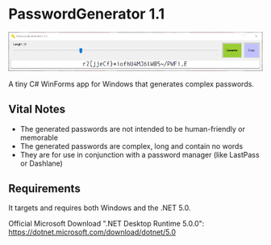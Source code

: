 # PasswordGenerator 1.1

![Preview](https://raw.githubusercontent.com/hl2guide/PasswordGenerator/master/Screenshots/example.PNG)

A tiny C# WinForms app for Windows that generates complex passwords.

## Vital Notes

* The generated passwords are not intended to be human-friendly or memorable
* The generated passwords are complex, long and contain no words
* They are for use in conjunction with a password manager (like LastPass or Dashlane)

## Requirements

It targets and requires both Windows and the .NET 5.0.

Official Microsoft Download ".NET Desktop Runtime 5.0.0": https://dotnet.microsoft.com/download/dotnet/5.0
